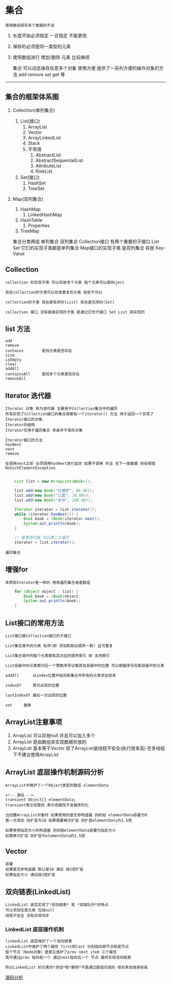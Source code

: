 # 集合

    使用数组保存多个数据的不足
1. 长度开始必须指定 一旦指定 不能更改
2. 保存的必须是同一类型的元素
3. 使用数组进行 增加/删除 元素 比较麻烦

    集合
    可以动态保存任意多个对象 使用方便
    提供了一系列方便的操作对象的方法 add remove set get 等

---

## 集合的框架体系图

1. Collection(单列集合)
   1. List(接口)
      1. ArrayList
      2. Vector
      3. ArrayLinkedList
      4. Stack
      5. 不常用
         1. AbstractList
         2. AbstractSequentailList
         3. AttributeList
         4. RoleList
   2. Set(接口)
      1. HashSet
      2. TreeSet
2. Map(双列集合)
   1. HashMap
      1. LinkedHashMap
   2. HashTable
      1. Properties
   3. TreeMap

    集合分类两组 单列集合 双列集合
    Collection接口 有两个重要的子接口 List Set 它们的实现子类都是单列集合
    Map接口的实现子类 是双列集合 存放 Key-Value

## Collection

    collection 的实现子类 可以存放多个元素 每个元素可以是Object

    有些collection的子类可以存放重复的元素 有些不可以

    collection的子类 有些是有序的(List) 有些是无序的(Set)

    collection 接口 没有直接实现的子类 是通过它的子接口 Set List 来实现的

## list 方法
    add
    remove
    contains        查找元素是否存在
    size
    isEmpty
    clear
    addAll
    containsAll     查找多个元素是否存在
    removeAll

## Iterator 迭代器
    Iterator 对象 称为迭代器 主要用于Collection集合中的遍历
    所有实现了Collection接口的集合类都有一个iterator() 方法 用于返回一个实现了Iterator接口的对象 
    Iterator的结构
    Iterator仅用于遍历集合 本身并不保存对象

    Iterator接口的方法
    hasNext
    next
    remove

    在调用next之前 必须调用hasNext进行监测 如果不调用 并且 无下一条数据 则会报错
    NoSuchElementException

```java

    List list = new ArrayList<Book>();

    list.add(new Book("红楼梦", 80.00));
    list.add(new Book("三国", 20.00));
    list.add(new Book("水浒", 200.00));

    Iterator iterator = list.iterator();
    while (iterator.hasNext()) {
        Book book = (Book)iterator.next();
        System.out.println(book);
    }

    // 重置迭代器 可以第二次遍历
    iterator = list.iterator();
```
    遍历集合

## 增强for
    本质和Iterator是一样的 用来遍历集合或者数组

```java
    for (Object object : list) {
        Book book = (Book)object;
        System.out.println(book);
    }
```

## List接口的常用方法

    List接口是Collection接口的子接口

    List集合类中的元素 有序(即 添加和取出顺序一致) 且可重复

    List集合类中的每个元素都有其对应的顺序索引 即 支持索引

    List容器中的元素都对应一个整数序号记载其在容器中的位置 可以根据序号存取容器中的元素

    addAll      从index位置开始将新集合中所有的元素添加进来

    indexOf     首次出现的位置

    lastIndexOf 最后一次出现的位置

    set     替换


## ArrayList注意事项
1. ArrayList 可以存放null 并且可以加入多个
2. ArrayList 是由数组来实现数据存放的
3. ArrayList 基本等于Vector 除了ArrayList是线程不安全(执行效率高)   在多线程下不建议使用ArrayList

## ArrayList 底层操作机制源码分析

    ArrayList中维护了一个Object类型的数组 elementData

    <!-- 源码 -->
    transient Object[] elementData;
    transient表示短暂的 表示改属性不会被序列化
    
    当创建ArrayList对象时 如果使用的是无参构造器 则初始 elementData容量为0
    第一次添加 则扩容为10 如果需要再次扩容 则扩容elementData为1.5倍

    如果使用指定大小的构造器 则初始elementData容量为指定大小
    如需再次扩容 则扩容为elementData的1.5倍

## Vector
    
    容量
    如果是无参构造器 默认是10 满后 按2倍扩容
    如果指定大小 满后按2倍扩容

## 双向链表(LinkedList)

    LinkedList 底层实现了*双向链表* 和 *双端队列*的特点
    可以添加任意元素 包括null
    线程不安全 没有实现同步

### LinkedList 底层操作机制

    linkedList 底层维护了一个双向链表
    LinkedList中维护了两个属性 first和last 分别指向首节点和尾节点
    每个节点（Node对象）里面又维护了prev next item 三个属性
    其中通过prev 指向前一个 通过next指向后一个 节点 最终实现双向链表

    所以LinkedList 的元素的*添加*和*删除*不是通过数组完成的 相对来说效率较高

[源码分析]()